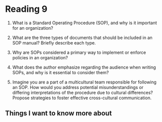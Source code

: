 # Reading 9

1. What is a Standard Operating Procedure (SOP), and why is it important for an organization?



2. What are the three types of documents that should be included in an SOP manual? Briefly describe each type.



3. Why are SOPs considered a primary way to implement or enforce policies in an organization?



4. What does the author emphasize regarding the audience when writing SOPs, and why is it essential to consider them?



5. Imagine you are a part of a multicultural team responsible for following an SOP. How would you address potential misunderstandings or differing interpretations of the procedure due to cultural differences? Propose strategies to foster effective cross-cultural communication.




## Things I want to know more about